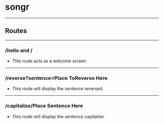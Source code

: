 # songr
---
## Routes
---
### /hello and /
- This route acts as a welcome screen
---
### /reverse?sentence=Place ToReverse Here
- This route will display the sentence reversed.
---
### /capitalize/Place Sentence Here
- This route will display the sentence capitalize.
